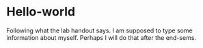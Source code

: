 # Hello-world
Following what the lab handout says.
I am supposed to type some information about myself. Perhaps I will do that after the end-sems.
